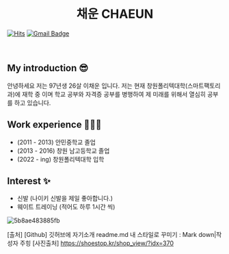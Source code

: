# <h1 align="center">채운 CHAEUN</h1>


[![Hits](https://hits.seeyoufarm.com/api/count/incr/badge.svg?url=https%3A%2F%2Fgithub.com%2Fbigbaby0317%2Fdlcodnsdlcodns&count_bg=%23C83D66&title_bg=%231B38D5&icon=&icon_color=%23E7E7E7&title=hits&edge_flat=false)](https://hits.seeyoufarm.com)
[![Gmail Badge](https://img.shields.io/badge/Gmail-d14836?style=flat-square&logo=Gmail&logoColor=white&link=mailto:lee05752@gmail.com)](mailto:lee05752@gmail.com)


<br>

## <h2>My introduction 😎</h2> 
안녕하세요 저는 97년생 26살 이채운 입니다. 
저는 현재 창원폴리텍대학(스마트팩토리과)에 재학 중 이며 학교 공부와 자격증 공부를 병행하여
제 미래를 위해서 열심히 공부를 하고 있습니다.



## <h2>Work experience 💁🏽‍♂️</h2>
- (2011 - 2013) 안민중학교 졸업
- (2013 - 2016) 창원 남고등학교 졸업 
- (2022 - ing) 창원폴리텍대학 입학


## <h2>Interest ✨</h2>
- 신발 (나이키 신발을 제일 좋아합니다.)
- 웨이트 트레이닝 (적어도 하루 1시간 씩)



![5b8ae483885fb](https://user-images.githubusercontent.com/112446415/191141227-6279bdd5-f6cb-437d-9494-f894429cf441.png)







[출처] [Github] 깃허브에 자기소개 readme.md 내 스타일로 꾸미기 : Mark down|작성자 주힝
[사진출처] https://shoestop.kr/shop_view/?idx=370
